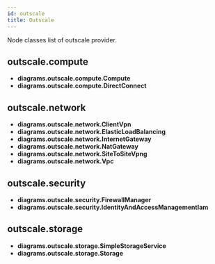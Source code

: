 ```yaml
---
id: outscale
title: Outscale
---
```


Node classes list of outscale provider.

## outscale.compute

- **diagrams.outscale.compute.Compute**
- **diagrams.outscale.compute.DirectConnect**

## outscale.network

- **diagrams.outscale.network.ClientVpn**
- **diagrams.outscale.network.ElasticLoadBalancing**
- **diagrams.outscale.network.InternetGateway**
- **diagrams.outscale.network.NatGateway**
- **diagrams.outscale.network.SiteToSiteVpng**
- **diagrams.outscale.network.Vpc**

## outscale.security

- **diagrams.outscale.security.FirewallManager**
- **diagrams.outscale.security.IdentityAndAccessManagementIam**

## outscale.storage

- **diagrams.outscale.storage.SimpleStorageService**
- **diagrams.outscale.storage.Storage**
